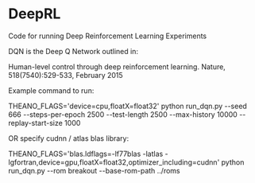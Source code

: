 # DeepRL
Code for running Deep Reinforcement Learning Experiments

DQN is the Deep Q Network outlined in:

Human-level control through deep reinforcement learning.
Nature, 518(7540):529-533, February 2015


Example command to run:

THEANO_FLAGS='device=cpu,floatX=float32' python run_dqn.py --seed 666 --steps-per-epoch 2500 --test-length 2500 --max-history 10000 --replay-start-size 1000

OR specify cudnn / atlas blas library:

THEANO_FLAGS='blas.ldflags=-lf77blas -latlas -lgfortran,device=gpu,floatX=float32,optimizer_including=cudnn' python run_dqn.py --rom breakout --base-rom-path ../roms
